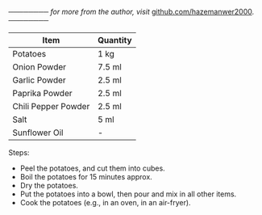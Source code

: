 ──────── *for more from the author, visit* [github.com/hazemanwer2000](https://github.com/hazemanwer2000). ────────

| Item                | Quantity |
| ------------------- | -------- |
| Potatoes            | 1 kg     |
| Onion Powder        | 7.5 ml   |
| Garlic Powder       | 2.5 ml   |
| Paprika Powder      | 2.5 ml   |
| Chili Pepper Powder | 2.5 ml   |
| Salt                | 5 ml     |
| Sunflower Oil       | -        |

Steps:
* Peel the potatoes, and cut them into cubes.
* Boil the potatoes for 15 minutes approx.
* Dry the potatoes.
* Put the potatoes into a bowl, then pour and mix in all other items.
* Cook the potatoes (e.g., in an oven, in an air-fryer).